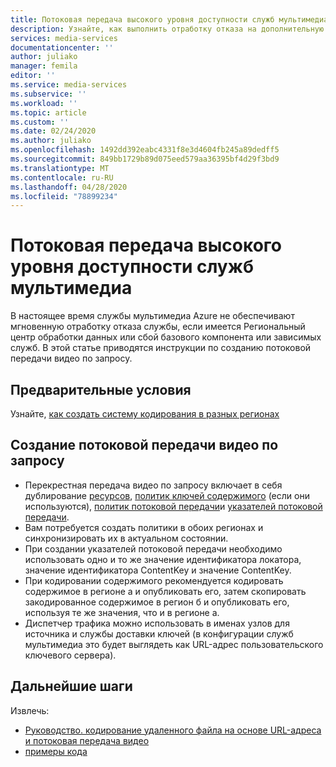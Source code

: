 ```yaml
---
title: Потоковая передача высокого уровня доступности служб мультимедиа Azure
description: Узнайте, как выполнить отработку отказа на дополнительную учетную запись служб мультимедиа при сбое или неудачном выполнении регионального центра обработки данных.
services: media-services
documentationcenter: ''
author: juliako
manager: femila
editor: ''
ms.service: media-services
ms.subservice: ''
ms.workload: ''
ms.topic: article
ms.custom: ''
ms.date: 02/24/2020
ms.author: juliako
ms.openlocfilehash: 1492dd392eabc4331f8e3d4604fb245a89dedff5
ms.sourcegitcommit: 849bb1729b89d075eed579aa36395bf4d29f3bd9
ms.translationtype: MT
ms.contentlocale: ru-RU
ms.lasthandoff: 04/28/2020
ms.locfileid: "78899234"
---
```

# <a name="media-services-high-availability-streaming"></a>Потоковая передача высокого уровня доступности служб мультимедиа

В настоящее время службы мультимедиа Azure не обеспечивают мгновенную отработку отказа службы, если имеется Региональный центр обработки данных или сбой базового компонента или зависимых служб. В этой статье приводятся инструкции по созданию потоковой передачи видео по запросу.

## <a name="prerequisites"></a>Предварительные условия

Узнайте, [как создать систему кодирования в разных регионах](media-services-high-availability-encoding.md)

## <a name="how-to-build-video-on-demand-cross-region-streaming"></a>Создание потоковой передачи видео по запросу 

* Перекрестная передача видео по запросу включает в себя дублирование [ресурсов](assets-concept.md), [политик ключей содержимого](content-key-policy-concept.md) (если они используются), [политик потоковой передачи](streaming-policy-concept.md)и [указателей потоковой передачи](streaming-locators-concept.md). 
* Вам потребуется создать политики в обоих регионах и синхронизировать их в актуальном состоянии. 
* При создании указателей потоковой передачи необходимо использовать одно и то же значение идентификатора локатора, значение идентификатора ContentKey и значение ContentKey.  
* При кодировании содержимого рекомендуется кодировать содержимое в регионе а и опубликовать его, затем скопировать закодированное содержимое в регион б и опубликовать его, используя те же значения, что и в регионе а.
* Диспетчер трафика можно использовать в именах узлов для источника и службы доставки ключей (в конфигурации служб мультимедиа это будет выглядеть как URL-адрес пользовательского ключевого сервера).

## <a name="next-steps"></a>Дальнейшие шаги

Извлечь:

* [Руководство. кодирование удаленного файла на основе URL-адреса и потоковая передача видео](stream-files-dotnet-quickstart.md)
* [примеры кода](https://docs.microsoft.com/samples/browse/?products=azure-media-services)
